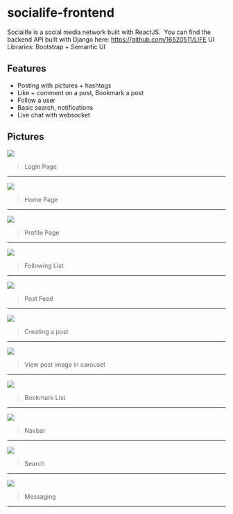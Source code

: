 # socialife-frontend
Socialife is a social media network built with ReactJS.&nbsp;
You can find the backend API built with Django here: https://github.com/16520511/LIFE
UI Libraries: Bootstrap + Semantic UI

Features
-------------
- Posting with pictures + hashtags
- Like + comment on a post, Bookmark a post
- Follow a user
- Basic search, notifications
- Live chat with websocket

Pictures
-------------
![](https://github.com/16520511/socialife/blob/master/images/login.png)
> Login Page
------
![](https://github.com/16520511/socialife/blob/master/images/home.png)
> Home Page
------
![](https://github.com/16520511/socialife/blob/master/images/profile.png)
> Profile Page
------
![](https://github.com/16520511/socialife/blob/master/images/following.png)
> Following List
------
![](https://github.com/16520511/socialife/blob/master/images/feed.png)
> Post Feed
------
![](https://github.com/16520511/socialife/blob/master/images/posting.png)
> Creating a post
------
![](https://github.com/16520511/socialife/blob/master/images/carousel.png)
> View post image in carousel
------
![](https://github.com/16520511/socialife/blob/master/images/bookmark.png)
> Bookmark List
------
![](https://github.com/16520511/socialife/blob/master/images/navigation-bar.png)
> Navbar
------
![](https://github.com/16520511/socialife/blob/master/images/search.png)
> Search
------
![](https://github.com/16520511/socialife/blob/master/images/message.png)
> Messaging
------
